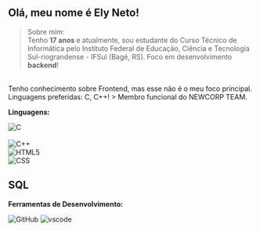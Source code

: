 



<p align="left"> 
   <section id = section-nome >
      <h1>Olá, meu nome é <strong>Ely Neto!</strong></n2>
   </section>
   
</p>
  

 > Sobre mim: <br> Tenho <strong> 17 anos </strong> e atualmente, sou estudante do Curso Técnico de Informática pelo Instituto Federal de Educação, Ciência e Tecnologia Sul-riograndense - IFSul (Bagé, RS). Foco em desenvolvimento <strong> backend</strong>!<br>
   

  <br>
  Tenho conhecimento sobre Frontend, mas esse não é o meu foco principal.
  <br>
  Linguagens preferidas: C, C++!
   > Membro funcional do NEWCORP TEAM.
</p>

 **Linguagens:**

 ![C](https://img.shields.io/badge/C-00599C?style=for-the-badge&logo=c&logoColor=white)<br>  
 ![C++](https://img.shields.io/badge/C%2B%2B-00599C?style=for-the-badge&logo=c%2B%2B&logoColor=white)<br>
 ![HTML5](https://img.shields.io/badge/HTML5-E34F26?style=for-the-badge&logo=html5&logoColor=white)<br>
 ![CSS](https://img.shields.io/badge/CSS-239120?style=for-the-badge&logo=css3&logoColor=white)<br>
   <div bgcolor = "blue" height = "5em" width = "5em">
      <h2>SQL</h2> 
   </div>
 <rect xmlns="http://www.w3.org/2000/svg" width="33" height="20" fill="#555"/>
 

 **Ferramentas de Desenvolvimento:** 

 ![GitHub](https://img.shields.io/badge/GitHub-000000?style=for-the-badge&logo=github&logoColor=white) 
 ![vscode](https://img.shields.io/badge/Visual_Studio_Code-0078D4?style=for-the-badge&logo=visual%20studio%20code&logoColor=white)
 
